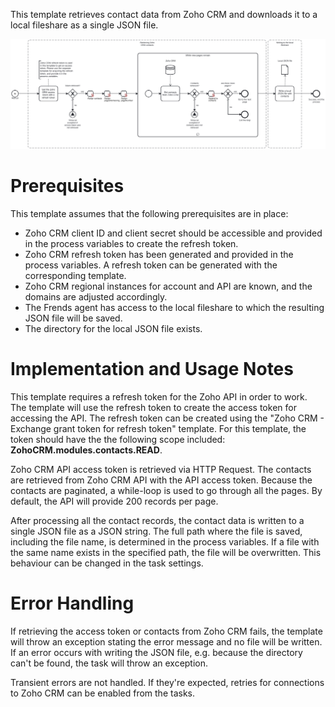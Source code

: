 This template retrieves contact data from Zoho CRM and downloads it to a local fileshare as a single JSON file.

![Template](assets/Zoho_CRM_to_JSON_-_Contacts.svg)

# Prerequisites

This template assumes that the following prerequisites are in place:

- Zoho CRM client ID and client secret should be accessible and provided in the process variables to create the refresh token.
- Zoho CRM refresh token has been generated and provided in the process variables. A refresh token can be generated with the corresponding template.
- Zoho CRM regional instances for account and API are known, and the domains are adjusted accordingly.
- The Frends agent has access to the local fileshare to which the resulting JSON file will be saved.
- The directory for the local JSON file exists.

# Implementation and Usage Notes

This template requires a refresh token for the Zoho API in order to work. The template will use the refresh token to create the access token for accessing the API. The refresh token can be created using the "Zoho CRM - Exchange grant token for refresh token" template. For this template, the token should have the the following scope included: **ZohoCRM.modules.contacts.READ**.

Zoho CRM API access token is retrieved via HTTP Request. The contacts are retrieved from Zoho CRM API with the API access token. Because the contacts are paginated, a while-loop is used to go through all the pages. By default, the API will provide 200 records per page.

After processing all the contact records, the contact data is written to a single JSON file as a JSON string. The full path where the file is saved, including the file name, is determined in the process variables. If a file with the same name exists in the specified path, the file will be overwritten. This behaviour can be changed in the task settings.

# Error Handling

If retrieving the access token or contacts from Zoho CRM fails, the template will throw an exception stating the error message and no file will be written. If an error occurs with writing the JSON file, e.g. because the directory can't be found, the task will throw an exception.

Transient errors are not handled. If they're expected, retries for connections to Zoho CRM can be enabled from the tasks.

